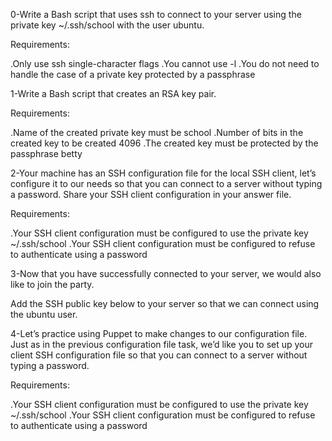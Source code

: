 0-Write a Bash script that uses ssh to connect to your server using the private key ~/.ssh/school with the user ubuntu.

Requirements:

.Only use ssh single-character flags
.You cannot use -l
.You do not need to handle the case of a private key protected by a passphrase

1-Write a Bash script that creates an RSA key pair.

Requirements:

.Name of the created private key must be school
.Number of bits in the created key to be created 4096
.The created key must be protected by the passphrase betty

2-Your machine has an SSH configuration file for the local SSH client, let’s configure it to our needs so that you can connect to a server without typing a password. Share your SSH client configuration in your answer file.

Requirements:

.Your SSH client configuration must be configured to use the private key ~/.ssh/school
.Your SSH client configuration must be configured to refuse to authenticate using a password

3-Now that you have successfully connected to your server, we would also like to join the party.

Add the SSH public key below to your server so that we can connect using the ubuntu user.

4-Let’s practice using Puppet to make changes to our configuration file. Just as in the previous configuration file task, we’d like you to set up your client SSH configuration file so that you can connect to a server without typing a password.

Requirements:

.Your SSH client configuration must be configured to use the private key ~/.ssh/school
.Your SSH client configuration must be configured to refuse to authenticate using a password

